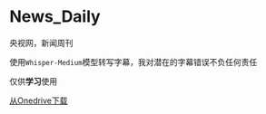 # News_Daily
央视网，新闻周刊

使用`Whisper-Medium`模型转写字幕，我对潜在的字幕错误不负任何责任

仅供**学习**使用

[从Onedrive下载](https://share.hzchu.top/zh-CN/%E8%A7%86%E9%A2%91/%E6%96%B0%E9%97%BB%E5%91%A8%E5%88%8A/)
